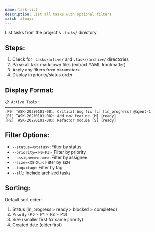 ```yaml
---
name: task-list
description: List all tasks with optional filters
match: always
---
```


List tasks from the project's `.tasks/` directory.

## Steps:
1. Check for `.tasks/active/` and `.tasks/archive/` directories
2. Parse all task markdown files (extract YAML frontmatter)
3. Apply any filters from parameters
4. Display in priority/status order

## Display Format:
```
📋 Active Tasks:
━━━━━━━━━━━━━━━━━━━━━━━━━━━━━━━━━━━━━━━━
[P0] TASK-20250101-001: Critical bug fix [L] [in_progress] @agent-1
[P1] TASK-20250101-002: Add new feature [M] [ready]
[P2] TASK-20250101-003: Refactor module [S] [ready]
```

## Filter Options:
- `--status=<status>`: Filter by status
- `--priority=<P0-P3>`: Filter by priority
- `--assignee=<name>`: Filter by assignee
- `--size=<XS-XL>`: Filter by size
- `--tag=<tag>`: Filter by tag
- `--all`: Include archived tasks

## Sorting:
Default sort order:
1. Status (in_progress > ready > blocked > completed)
2. Priority (P0 > P1 > P2 > P3)
3. Size (smaller first for same priority)
4. Created date (older first)